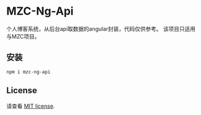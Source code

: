 # MZC-Ng-Api

个人博客系统，从后台api取数据的angular封装，代码仅供参考。
该项目只适用与MZC项目。

## 安装

```
npm i mzc-ng-api
```

## License

请查看 [MIT license](./LICENSE).